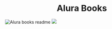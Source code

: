 <h1 align="center"> Alura Books </h1>

<img src="https://user-images.githubusercontent.com/120686437/217847164-40430a0e-a3f3-4a64-af4f-f0c8f17c97f6.png" alt="Alura books readme">

<img src="https://img.shields.io/github/languages/code-size/Gu1lh4s/Alura-Books?color=%23EB9800&label=Size">
